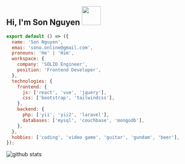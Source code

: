 <h2>Hi, I'm Son Nguyen <img src="https://camo.githubusercontent.com/40dff491d4e8123af55298ef908faedb66c463e5/68747470733a2f2f6d656469612e67697068792e636f6d2f6d656469612f57556c706c634d704f43456d5447427442572f67697068792e676966" width="50"></h2>

```javascript
export default () => ({
  name: 'Son Nguyen',
  emai: 'sono.online@gmail.com',
  pronouns: 'He' | 'Him',
  workspace: {
    company: 'SOLID Engineer',
    position: 'Frontend Developer',
  },
  technologies: {
    frontend: {
      js: ['react', 'vue', 'jquery'],
      css: ['bootstrap', 'tailwindcss'],
    },
    backend: {
      php: ['yii', 'yii2', 'laravel'],
      databases: ['mysql', 'couchbase', 'mongodb'],
    },
  },
  hobbies: ['coding', 'video game', 'guitar', 'gundam', 'beer'],
});
```
![github stats](https://github-readme-stats.vercel.app/api?username=sonnm&show_icons=true)
 
